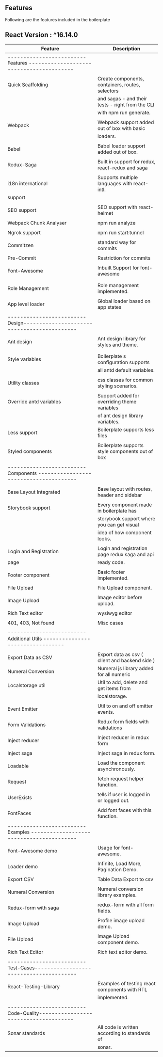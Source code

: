 ## Features
Following are the features included in the boilerplate
## React Version : ^16.14.0
| Feature                 | Description                                     |
| ----------------------- | ----------------------------------------------- |
|-------------------------Features -----------------------------------------|
|                         |                                                 |
| Quick Scaffolding       | Create components, containers, routes, selectors| 
|                         | and sagas - and their tests - right from the CLI|
|                         | with npm run generate.                          |
|                         |                                                 |
| Webpack                 | Webpack support added out of box with basic     |
|                         | loaders.                                        |
|                         |                                                 |
| Babel                   | Babel loader support added out of box.          |
|                         |                                                 |
| Redux-Saga              | Built in support for redux, react-redux and saga|
|                         |                                                 |
| i18n international      | Supports multiple languages with react-intl.    |
| support                 |                                                 |
|                         |                                                 |
| SEO support             | SEO support with react-helmet                   |
|                         |                                                 |
| Webpack Chunk Analyser  | npm run analyze                                 |
|                         |                                                 |
| Ngrok support           | npm run start:tunnel                            |
|                         |                                                 |
| Commitzen               | standard way for commits                        |
|                         |                                                 |
| Pre-Commit              | Restriction for commits                         |
|                         |                                                 |
| Font-Awesome            | Inbuilt Support for font-awesome                |
|                         |                                                 |
|                         |                                                 |
| Role Management         | Role management implemented.                    |
|                         |                                                 |
| App level loader        | Global loader based on app states               |
|                         |                                                 |
|-------------------------Design--------------------------------------------|
|                         |                                                 |
| Ant design              | Ant design library for styles and theme.        | 
|                         |                                                 |
|                         |                                                 |
| Style variables         | Boilerplate s configuration supports            |
|                         | all antd default variables.                     |
|                         |                                                 |
| Utility classes         | css classes for common styling scenarios.       |
|                         |                                                 |
| Override antd variables | Support added for overriding theme variables    |
|                         | of ant design library variables.                |
| Less support            | Boilerplate supports less files                 |
|                         |                                                 |
| Styled components       | Boilerplate supports style components out of box|
|                         |                                                 |
|-------------------------Components ---------------------------------------|
|                         |                                                 |
| Base Layout Integrated  | Base layout with routes, header and sidebar     |                         |                         |                                                 |
|                         |                                                 |
| Storybook support       | Every component made in boilerplate has         |
|                         | storybook support where you can get visual      |
|                         | idea of how component looks.                    |
|                         |                                                 |
| Login and Registration  | Login and registration page redux saga and api  |
| page                    | ready code.                                     |
|                         |                                                 |
| Footer component        | Basic footer implemented.                       |
|                         |                                                 |
| File Upload             | File Upload component.                          |
|                         |                                                 |
| Image Upload            | Image editor before upload.                     |
|                         |                                                 |
| Rich Text editor        | wysiwyg editor                                  |
|                         |                                                 |
| 401, 403, Not found     | Misc cases                                      |
|                         |                                                 |
|-------------------------Additional Utils ---------------------------------|
|                         |                                                 |
| Export Data as CSV      | Export data as csv ( client and backend side )  |                         |                         |                                                 |
| Numeral Conversion      | Numeral js library added for all numeric        |   |                         |                                                 |
| Localstorage util       | Util to add, delete and get items from          |
|                         | localstorage.                                    |
|                         |                                                 |
| Event Emitter           | Util to on and off emitter events.              |
|                         |                                                 |
| Form Validations        | Redux form fields with validations              |
|                         |                                                 |
| Inject reducer          | Inject reducer in redux form.                   |
|                         |                                                 |
| Inject saga             | Inject saga in redux form.                      |
|                         |                                                 |
| Loadable                | Load the component asynchronously.              |
|                         |                                                 |
| Request                 | fetch request helper function.                  |
|                         |                                                 |
| UserExists              | tells if user is logged in or logged out.       |
|                         |                                                 |
| FontFaces               | Add font faces with this function.              |
|                         |                                                 |
|-------------------------Examples -----------------------------------------|
|                         |                                                 |
| Font-Awesome demo       | Usage for font-awesome.                         |
|                         |                                                 |
| Loader demo             | Infinite, Load More, Pagination Demo.           |
|                         |                                                 |
| Export CSV              | Table Data Export to csv                        |
|                         |                                                 |
| Numeral Conversion      | Numeral conversion library examples.            |
|                         |                                                 |
| Redux-form with saga    | redux-form with all form fields.                |
|                         |                                                 |
| Image Upload            | Profile image upload demo.                      |
|                         |                                                 |
| File Upload             | Image Upload component demo.                    |
|                         |                                                 |
| Rich Text Editor        | Rich text editor demo.                          |
|                         |                                                 |
|-------------------------Test-Cases----------------------------------------|
|                         |                                                 |
| React-Testing-Library   | Examples of testing react components with RTL   |
|                         | implemented.                                    |
|                         |                                                 |
|-------------------------Code-Quality--------------------------------------|
| Sonar standards         | All code is written according to standards of   |
|                         | sonar.                                          |
